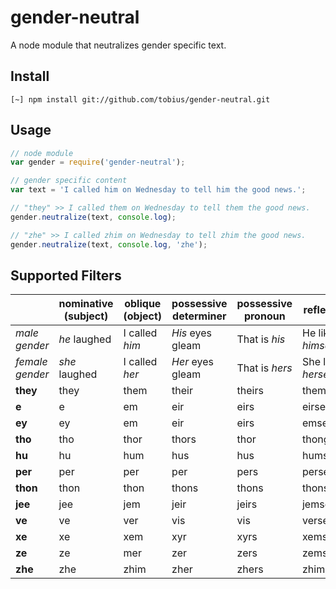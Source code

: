 
# gender-neutral

A node module that neutralizes gender specific text.

## Install

```shell
[~] npm install git://github.com/tobius/gender-neutral.git
```

## Usage

```javascript
// node module
var gender = require('gender-neutral');

// gender specific content
var text = 'I called him on Wednesday to tell him the good news.';

// "they" >> I called them on Wednesday to tell them the good news.
gender.neutralize(text, console.log);

// "zhe" >> I called zhim on Wednesday to tell zhim the good news.
gender.neutralize(text, console.log, 'zhe');
```

## Supported Filters

&nbsp;          | nominative<br/>(subject) | oblique<br/>(object) | possessive<br/>determiner | possessive<br/>pronoun | reflexive
---             | ---           | ---               | ---               | ---               | ---
_male gender_   | _he_ laughed  | I called _him_    | _His_ eyes gleam  | That is _his_     | He likes _himself_
_female gender_ | _she_ laughed | I called _her_    | _Her_ eyes gleam  | That is _hers_    | She likes _herself_
__they__        | they      | them      | their         | theirs    | themself
__e__           | e         | em        | eir           | eirs      | eirself
__ey__          | ey        | em        | eir           | eirs      | emself
__tho__         | tho       | thor      | thors         | thor      | thongself
__hu__          | hu        | hum       | hus           | hus       | humself
__per__         | per       | per       | per           | pers      | perself
__thon__        | thon      | thon      | thons         | thons     | thonself
__jee__         | jee       | jem       | jeir          | jeirs     | jemself
__ve__          | ve        | ver       | vis           | vis       | verself
__xe__          | xe        | xem       | xyr           | xyrs      | xemself
__ze__          | ze        | mer       | zer           | zers      | zemself
__zhe__         | zhe       | zhim      | zher          | zhers     | zhimself

